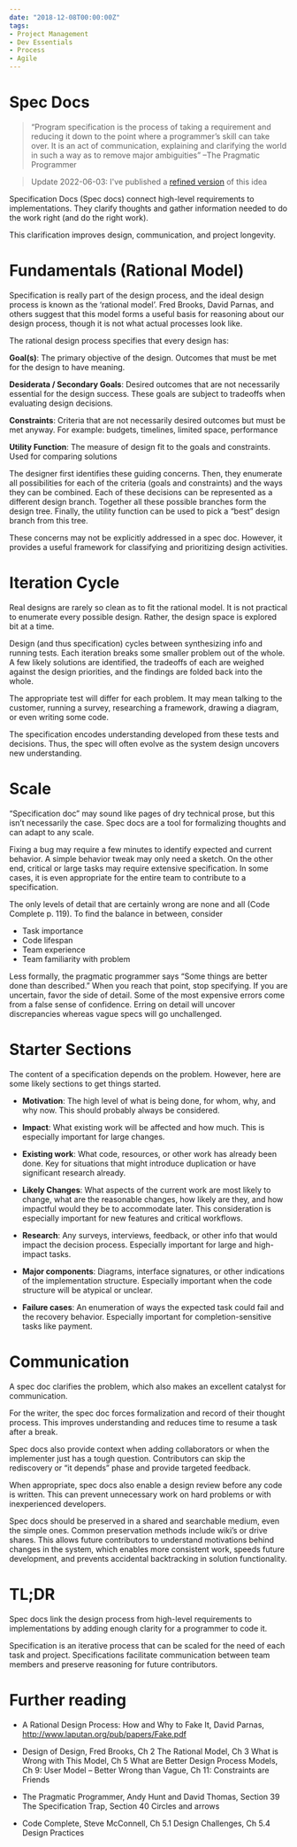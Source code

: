 ```yaml
---
date: "2018-12-08T00:00:00Z"
tags:
- Project Management
- Dev Essentials
- Process
- Agile
---
```

# Spec Docs

> “Program specification is the process of taking a requirement and reducing
> it down to the point where a programmer’s skill can take over. It is an act
> of communication, explaining and clarifying the world in such a way as to
> remove major ambiguities” –The Pragmatic Programmer

<!--more-->

> Update 2022-06-03: I've published a [refined version](../../post/Whats-Your-Duck-V2/2022-06-16-0-Intro.md) of this idea

Specification Docs (Spec docs) connect high-level requirements to
implementations. They clarify thoughts and gather information needed to do the work right (and do the right work).

This clarification improves design, communication, and project longevity.

Fundamentals (Rational Model)
=============================

Specification is really part of the design process, and the ideal design process is known as the ‘rational model’. Fred Brooks, David Parnas, and others suggest that this model forms a useful basis for reasoning about our design process, though it is not what actual processes look like.

The rational design process specifies that every design has:

**Goal(s)**: The primary objective of the design. Outcomes that must be met for the design to have meaning.

**Desiderata / Secondary Goals**: Desired outcomes that are not necessarily essential for the design success. These goals are subject to tradeoffs when evaluating design decisions.

**Constraints**: Criteria that are not necessarily desired outcomes but must be met anyway. For example: budgets, timelines, limited space, performance

**Utility Function**: The measure of design fit to the goals and constraints. Used for comparing solutions

The designer first identifies these guiding concerns. Then, they enumerate all possibilities for each of the criteria (goals and constraints) and the ways they can be combined. Each of these decisions can be represented as a different design branch. Together all these possible branches form the design tree.
Finally, the utility function can be used to pick a “best” design branch from this tree.

These concerns may not be explicitly addressed in a spec doc. However, it provides a useful framework for classifying and prioritizing design activities.

Iteration Cycle
===============

Real designs are rarely so clean as to fit the rational model. It is not practical to enumerate every possible design. Rather, the design space is explored bit at a time.

Design (and thus specification) cycles between synthesizing info and running tests. Each iteration breaks some smaller problem out of the whole. A few likely solutions are identified, the tradeoffs of each are weighed against the design priorities, and the findings are folded back into the whole.

The appropriate test will differ for each problem. It may mean talking to the customer, running a survey, researching a framework, drawing a diagram, or even writing some code.

The specification encodes understanding developed from these tests and decisions. Thus, the spec will often evolve as the system design uncovers new understanding.

Scale
=====

“Specification doc” may sound like pages of dry technical prose, but this isn’t necessarily the case. Spec docs are a tool for formalizing thoughts and can adapt to any scale.

Fixing a bug may require a few minutes to identify expected and current behavior. A simple behavior tweak may only need a sketch. On the other end, critical or large tasks may require extensive specification. In some cases, it is even appropriate for the entire team to contribute to a specification.

The only levels of detail that are certainly wrong are none and all (Code Complete p. 119). To find the balance in between, consider

- Task importance
- Code lifespan
- Team experience
- Team familiarity with problem

Less formally, the pragmatic programmer says “Some things are better done than described.” When you reach that point, stop specifying. If you are uncertain, favor the side of detail. Some of the most expensive errors come from a false sense of confidence. Erring on detail will uncover discrepancies whereas vague specs will go unchallenged.

Starter Sections
================

The content of a specification depends on the problem. However, here are some likely sections to get things started.

- **Motivation**: The high level of what is being done, for whom, why, and why now. This should probably always be considered.

- **Impact**: What existing work will be affected and how much. This is especially important for large changes.

- **Existing work**: What code, resources, or other work has already been done. Key for situations that might introduce duplication or have significant research already.

- **Likely Changes**: What aspects of the current work are most likely to change, what are the reasonable changes, how likely are they, and how impactful would they be to accommodate later. This consideration is especially important for new features and critical workflows.

- **Research**: Any surveys, interviews, feedback, or other info that would impact the decision process. Especially important for large and high-impact tasks.

- **Major components**: Diagrams, interface signatures, or other indications of the implementation structure. Especially important when the code structure will be atypical or unclear.

- **Failure cases**: An enumeration of ways the expected task could fail and the recovery behavior. Especially important for completion-sensitive tasks like payment.

Communication
=============

A spec doc clarifies the problem, which also makes an excellent catalyst for communication.

For the writer, the spec doc forces formalization and record of their thought process. This improves understanding and reduces time to resume a task after a break.

Spec docs also provide context when adding collaborators or when the implementer just has a tough question. Contributors can skip the rediscovery or “it depends” phase and provide targeted feedback.

When appropriate, spec docs also enable a design review before any code is written. This can prevent unnecessary work on hard problems or with inexperienced developers.

Spec docs should be preserved in a shared and searchable medium, even the simple ones. Common preservation methods include wiki’s or drive shares. This allows future contributors to understand motivations behind changes in the system, which enables more consistent work, speeds future development, and prevents accidental backtracking in solution functionality.

TL;DR
=====

Spec docs link the design process from high-level requirements to
implementations by adding enough clarity for a programmer to code it.

Specification is an iterative process that can be scaled for the need of each task and project. Specifications facilitate communication between team members and preserve reasoning for future contributors.

Further reading
===============

- A Rational Design Process: How and Why to Fake It, David Parnas, <http://www.laputan.org/pub/papers/Fake.pdf>

- Design of Design, Fred Brooks, Ch 2 The Rational Model, Ch 3 What is Wrong with This Model, Ch 5 What are Better Design Process Models, Ch 9: User Model – Better Wrong than Vague, Ch 11: Constraints are Friends

- The Pragmatic Programmer, Andy Hunt and David Thomas, Section 39 The Specification Trap, Section 40 Circles and arrows

- Code Complete, Steve McConnell, Ch 5.1 Design Challenges, Ch 5.4 Design Practices
